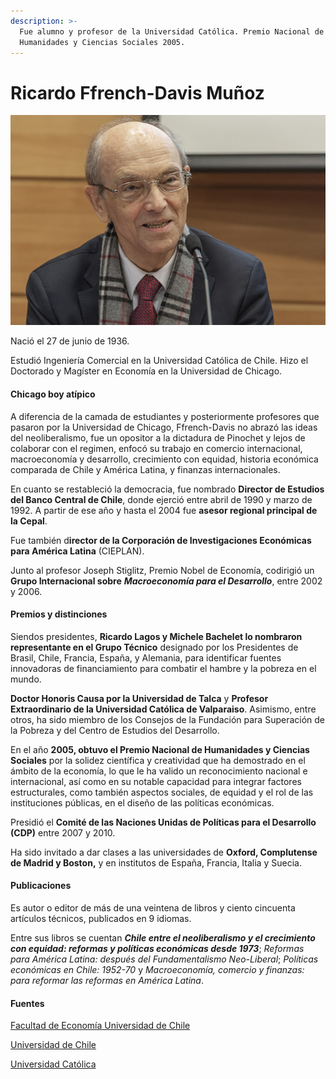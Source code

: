 ```yaml
---
description: >-
  Fue alumno y profesor de la Universidad Católica. Premio Nacional de
  Humanidades y Ciencias Sociales 2005.
---
```


# Ricardo Ffrench-Davis Muñoz

![Ricardo Ffrench-Davis Mu&#xF1;oz. Foto: CEP Chile. ](../../.gitbook/assets/frenchdavis.jpg)

Nació el 27 de junio de 1936.

Estudió Ingeniería Comercial en la Universidad Católica de Chile. Hizo el Doctorado y Magíster en Economía en la Universidad de Chicago. 

#### Chicago boy atípico

A diferencia de la camada de estudiantes y posteriormente profesores que pasaron por la Universidad de Chicago, Ffrench-Davis no abrazó las ideas del neoliberalismo, fue un opositor a la dictadura de Pinochet y lejos de colaborar con el regimen, enfocó su trabajo en comercio internacional, macroeconomía y desarrollo, crecimiento con equidad, historia económica comparada de Chile y América Latina, y finanzas internacionales.

En cuanto se restableció la democracia, fue nombrado **Director de Estudios del Banco Central de Chile**, donde ejerció entre abril de 1990 y marzo de 1992. A partir de ese año y hasta el 2004 fue **asesor regional principal de la Cepal**.

Fue también d**irector de la Corporación de Investigaciones Económicas para América Latina** \(CIEPLAN\).

Junto al profesor Joseph Stiglitz, Premio Nobel de Economía, codirigió un **Grupo Internacional sobre** _**Macroeconomía para el Desarrollo**_, entre 2002 y 2006.

#### Premios y distinciones

Siendos presidentes, **Ricardo Lagos y Michele Bachelet lo nombraron representante en el Grupo Técnico** designado por los Presidentes de Brasil, Chile, Francia, España, y Alemania, para identificar fuentes innovadoras de financiamiento para combatir el hambre y la pobreza en el mundo.

**Doctor Honoris Causa por la Universidad de Talca** y **Profesor Extraordinario de la Universidad Católica de Valparaiso**. Asimismo, entre otros, ha sido miembro de los Consejos de la Fundación para Superación de la Pobreza y del Centro de Estudios del Desarrollo.

En el año **2005, obtuvo el Premio Nacional de Humanidades y Ciencias Sociales** por la solidez científica y creatividad que ha demostrado en el ámbito de la economía, lo que le ha valido un reconocimiento nacional e internacional, así como en su notable capacidad para integrar factores estructurales, como también aspectos sociales, de equidad y el rol de las instituciones públicas, en el diseño de las políticas económicas.

Presidió el **Comité de las Naciones Unidas de Políticas para el Desarrollo \(CDP\)** entre 2007 y 2010.

Ha sido invitado a dar clases a las universidades de **Oxford, Complutense de Madrid y Boston,** y en institutos de España, Francia, Italia y Suecia.

#### Publicaciones

Es autor o editor de más de una veintena de libros y ciento cincuenta artículos técnicos, publicados en 9 idiomas.

Entre sus libros se cuentan _**Chile entre el neoliberalismo y el crecimiento con equidad: reformas y políticas económicas desde 1973**_; _Reformas para América Latina: después del Fundamentalismo Neo-Liberal_; _Políticas económicas en Chile: 1952-70_ y _Macroeconomía, comercio y finanzas: para reformar las reformas en América Latina_.



#### Fuentes

[Facultad de Economía Universidad de Chile](http://econ.uchile.cl/es/academico/rffrench)

[Universidad de Chile](http://www.uchile.cl/portal/presentacion/historia/grandes-figuras/premios-nacionales/humanidades/8810/ricardo-ffrench-davis-munoz)

[Universidad Católica](https://www.uc.cl/es/component/content/article/275-premios-nacionales/7413-ricardo-ffrench-davis-munoz-1936)







